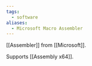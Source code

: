 ```yaml
---
tags:
  - software
aliases:
  - Microsoft Macro Assembler
---
```

[[Assembler]] from [[Microsoft]].

Supports [[Assembly x64]].